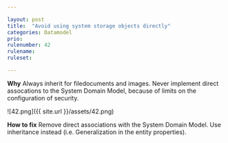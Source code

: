 ```yaml
---

layout: post
title:  "Avoid using system storage objects directly"
categories: Datamodel
prio: 
rulenumber: 42
rulename: 
ruleset: 

---
```


**Why**
Always inherit for filedocuments and images. Never implement direct assocations to the System Domain Model, because of limits on the configuration of security.

![42.png]({{ site.url }}/assets/42.png)

**How to fix**
Remove direct associations with the System Domain Model. Use inheritance instead (i.e. Generalization in the entity properties).

